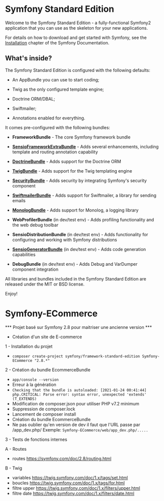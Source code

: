 Symfony Standard Edition
========================

Welcome to the Symfony Standard Edition - a fully-functional Symfony2
application that you can use as the skeleton for your new applications.

For details on how to download and get started with Symfony, see the
[Installation][1] chapter of the Symfony Documentation.

What's inside?
--------------

The Symfony Standard Edition is configured with the following defaults:

  * An AppBundle you can use to start coding;

  * Twig as the only configured template engine;

  * Doctrine ORM/DBAL;

  * Swiftmailer;

  * Annotations enabled for everything.

It comes pre-configured with the following bundles:

  * **FrameworkBundle** - The core Symfony framework bundle

  * [**SensioFrameworkExtraBundle**][6] - Adds several enhancements, including
    template and routing annotation capability

  * [**DoctrineBundle**][7] - Adds support for the Doctrine ORM

  * [**TwigBundle**][8] - Adds support for the Twig templating engine

  * [**SecurityBundle**][9] - Adds security by integrating Symfony's security
    component

  * [**SwiftmailerBundle**][10] - Adds support for Swiftmailer, a library for
    sending emails

  * [**MonologBundle**][11] - Adds support for Monolog, a logging library

  * **WebProfilerBundle** (in dev/test env) - Adds profiling functionality and
    the web debug toolbar

  * **SensioDistributionBundle** (in dev/test env) - Adds functionality for
    configuring and working with Symfony distributions

  * [**SensioGeneratorBundle**][13] (in dev/test env) - Adds code generation
    capabilities

  * **DebugBundle** (in dev/test env) - Adds Debug and VarDumper component
    integration

All libraries and bundles included in the Symfony Standard Edition are
released under the MIT or BSD license.

Enjoy!

[1]:  https://symfony.com/doc/2.8/book/installation.html
[6]:  https://symfony.com/doc/current/bundles/SensioFrameworkExtraBundle/index.html
[7]:  https://symfony.com/doc/2.8/book/doctrine.html
[8]:  https://symfony.com/doc/2.8/book/templating.html
[9]:  https://symfony.com/doc/2.8/book/security.html
[10]: https://symfony.com/doc/2.8/cookbook/email.html
[11]: https://symfony.com/doc/2.8/cookbook/logging/monolog.html
[13]: https://symfony.com/doc/2.8/bundles/SensioGeneratorBundle/index.html

# Symfony-ECommerce

*** Projet basé sur Symfony 2.8 pour maitriser une ancienne version ***

* Création d'un site de E-commerce

1 - Installation du projet

* `composer create-project symfony/framework-standard-edition Symfony-ECommerce "2.8.*"`

2 - Création du bundle EcommerceBundle

* `app/console --version`
* Erreur à la génération
* `Checking that the bundle is autoloaded: [2021-01-24 00:41:44] php.CRITICAL: Parse error: syntax error, unexpected 'extends' (T_EXTENDS)`
* Modification de composer.json  pour utiliser PHP v7.2 minimum
* Suppression de composer.lock
* Lancement de composer install
* Création du bundle EcommerceBundle
* Ne pas oublier qu'en version de dev il faut que l'URL passe par /app_dev.php/
Exemple: `Symfony-ECommerce/web/app_dev.php/.....`

3 - Tests de fonctions internes

A - Routes

* routes
<https://symfony.com/doc/2.8/routing.html>

B - Twig

* variables
<https://twig.symfony.com/doc/1.x/tags/set.html>
* boucles
<https://twig.symfony.com/doc/1.x/tags/for.html>
* filtre upper
<https://twig.symfony.com/doc/1.x/filters/upper.html>
* filtre date
<https://twig.symfony.com/doc/1.x/filters/date.html>